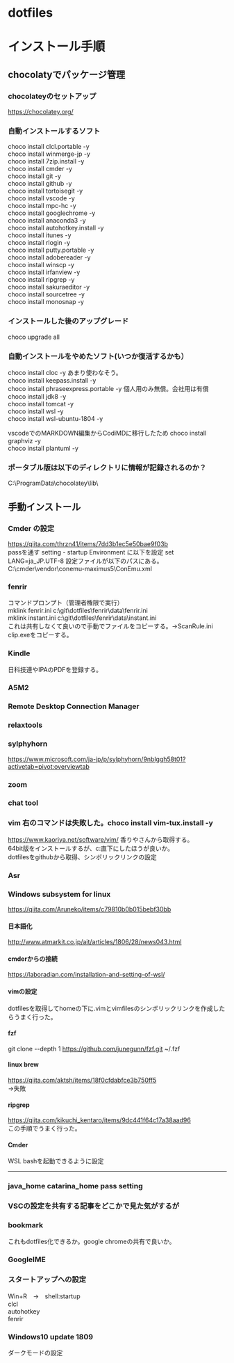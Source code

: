 # dotfiles

# インストール手順

## chocolatyでパッケージ管理  


### chocolateyのセットアップ
https://chocolatey.org/

### 自動インストールするソフト
choco install clcl.portable -y  
choco install winmerge-jp -y  
choco install 7zip.install -y  
choco install cmder -y  
choco install git -y  
choco install github -y  
choco install tortoisegit -y  
choco install vscode -y  
choco install mpc-hc -y  
choco install googlechrome -y  
choco install anaconda3 -y  
choco install autohotkey.install -y  
choco install itunes -y  
choco install rlogin -y  
choco install putty.portable -y  
choco install adobereader -y  
choco install winscp -y  
choco install irfanview -y  
choco install ripgrep -y  
choco install sakuraeditor -y  
choco install sourcetree -y  
choco install monosnap -y

### インストールした後のアップグレード
choco upgrade all


### 自動インストールをやめたソフト(いつか復活するかも）
choco install cloc -y  あまり使わなそう。  
choco install keepass.install -y  
choco install phraseexpress.portable -y 個人用のみ無償。会社用は有償  
choco install jdk8 -y  
choco install tomcat -y    
choco install wsl -y  
choco install wsl-ubuntu-1804 -y  

vscodeでのMARKDOWN編集からCodiMDに移行したため
choco install graphviz -y  
choco install plantuml -y  


### ポータブル版は以下のディレクトリに情報が記録されるのか？
C:\ProgramData\chocolatey\lib\  


##  手動インストール



### Cmder の設定
https://qiita.com/thrzn41/items/7dd3b1ec5e50bae9f03b  
passを通す
setting - startup Environment に以下を設定
set LANG=ja_JP.UTF-8
設定ファイルが以下のパスにある。
C:\cmder\vendor\conemu-maximus5\ConEmu.xml


### fenrir  
コマンドプロンプト（管理者権限で実行）  
mklink fenrir.ini c:\git\dotfiles\fenrir\data\fenrir.ini  
mklink instant.ini c:\git\dotfiles\fenrir\data\instant.ini  
これは共有しなくて良いので手動でファイルをコピーする。→ScanRule.ini  
clip.exeをコピーする。  

### Kindle  
日科技連やIPAのPDFを登録する。  

### A5M2
### Remote Desktop Connection Manager
### relaxtools  

### sylphyhorn
https://www.microsoft.com/ja-jp/p/sylphyhorn/9nblggh58t01?activetab=pivot:overviewtab

### zoom   
### chat tool   

### vim 右のコマンドは失敗した。choco install vim-tux.install -y
https://www.kaoriya.net/software/vim/
香りやさんから取得する。  
64bit版をインストールするが、c:直下にしたほうが良いか。  
dotfilesをgithubから取得、シンボリックリンクの設定  

### Asr  


### Windows subsystem for linux  
https://qiita.com/Aruneko/items/c79810b0b015bebf30bb  
#### 日本語化  
http://www.atmarkit.co.jp/ait/articles/1806/28/news043.html  
#### cmderからの接続  
https://laboradian.com/installation-and-setting-of-wsl/  
#### vimの設定  
dotfilesを取得してhomeの下に.vimとvimfilesのシンボリックリンクを作成したらうまく行った。 
#### fzf  
git clone --depth 1 https://github.com/junegunn/fzf.git ~/.fzf  

#### linux brew  
https://qiita.com/aktsh/items/18f0cfdabfce3b750ff5  
→失敗  

#### ripgrep 
https://qiita.com/kikuchi_kentaro/items/9dc441f64c17a38aad96  
この手順でうまく行った。  
#### Cmder  
WSL bashを起動できるように設定  

---------

### java_home catarina_home pass setting  

### VSCの設定を共有する記事をどこかで見た気がするが  

### bookmark  
これもdotfiles化できるか。google chromeの共有で良いか。  

### GoogleIME  


### スタートアップへの設定
Win+R　→　shell:startup  
clcl  
autohotkey  
fenrir  


### Windows10 update 1809  
ダークモードの設定  

